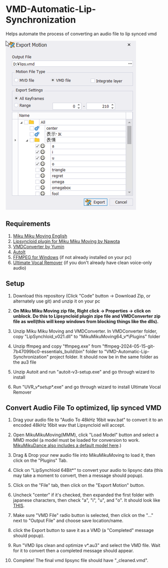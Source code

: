 # VMD-Automatic-Lip-Synchronization
Helps automate the process of converting an audio file to lip synced vmd

![export_settings](img/export_motion_settings.png)

## Requirements

1. [Miku Miku Moving English](https://sites.google.com/site/mikumikumovingeng/) 
3. [Lipsyncloid plugin for Miku Miku Moving by Nawota](https://www.nicovideo.jp/watch/sm22506025)
3. [VMDConverter by Yumin](http://miku-challenge.seesaa.net/article/128759756.html)
4. [AutoIt](https://www.autoitscript.com/cgi-bin/getfile.pl?autoit3/autoit-v3-setup.zip)
5. [FFMPEG for Windows](https://www.gyan.dev/ffmpeg/builds/ffmpeg-git-essentials.7z) (if not already installed on your pc)
6. [Ultimate Vocal Remover](https://github.com/Anjok07/ultimatevocalremovergui/releases) (if you don't already have clean voice-only audio)

## Setup

1. Download this repository (Click "Code" button -> Download Zip, or alternately use git) and unzip it on your pc

2. <b>On Miku Miku Moving zip file, Right click -> Properties -> click on unblock. Do this to Lipsyncloid plugin zipe file and VMDConverter zip file as well(this will keep windows from blocking things like the dlls).</b>

3. Unzip Miku Miku Moving and VMDConverter. In VMDConverter folder, copy "LipSynchloid_v021.dll" to "MikuMikuMoving64_v*\Plugins\" folder

4. Unzip ffmpeg and copy "ffmpeg.exe" from "ffmpeg-2024-05-15-git-7b47099bc0-essentials_build\bin\" folder to "VMD-Automatic-Lip-Synchronization" project folder. It should now be in the same folder as the au3 file

5. Unzip Autoit and run "autoit-v3-setup.exe" and go through wizard to install

6. Run "UVR_v*_setup_*.exe" and go through wizard to install Ultimate Vocal Remover

## Convert Audio File To optimized, lip synced VMD

1. Drag your audio file to "Audio To 48kHz 16bit wav.bat" to convert it to an encoded 48kHz 16bit wav that Lipsyncloid will accept.
2. Open MikuMikuMoving(MMM), click "Load Model" button and select a MMD model (a model must be loaded for conversion to work. [MikuMikuDance also includes a default model here](https://drive.google.com/uc?id=1rzOO6DoECOsLxBRAGM5FjRz0bt7m9rub&export=download).)
3. Drag & Drop your new audio file into MikuMikuMoving to load it, then click on the "Plugins" Tab.
4. Click on "LipSynchloid 64Bit*" to convert your audio to lipsync data (this may take a moment to convert, then a message should popup).
5. Click on the "File" tab, then click on the "Export Motion" button.
6. Uncheck "center" if it's checked, then expanded the first folder with japanese characters, then check "a", "i", "u", and "o". It should look like [THIS](img/export_motion_settings.png).


8. Make sure "VMD File" radio button is selected, then click on the "..." next to "Output File" and choose save location/name.
9. click the Export button to save it as a VMD (a "Completed" message should popup).
10. Run "VMD lips clean and optimize v*.au3" and select the VMD file. Wait for it to convert then a completed message should appear.
11. Complete! The final vmd lipsync file should have "_cleaned.vmd".



